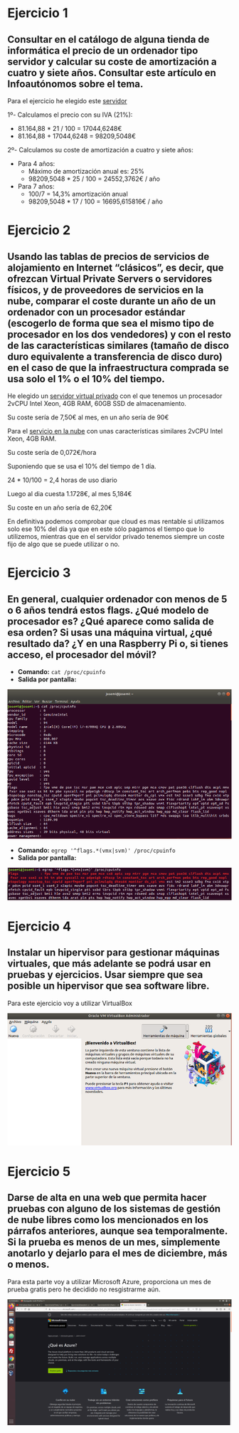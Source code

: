 # Ejercicio 1
## Consultar en el catálogo de alguna tienda de informática el precio de un ordenador tipo servidor y calcular su coste de amortización a cuatro y siete años. Consultar este artículo en Infoautónomos sobre el tema.

Para el ejercicio he elegido este [servidor](https://www.dell.com/es-es/work/shop/cty/pdp/spd/poweredge-r940xa/emea_r940xa_vi_vp)

1º- Calculamos el precio con su IVA (21%):
 - 81.164,88 * 21 / 100 = 17044,6248€
 - 81.164,88 + 17044,6248 = 98209,5048€

2º- Calculamos su coste de amortización a cuatro y siete años:
- Para 4 años:
   - Máximo de amortización anual es: 25%
   - 98209,5048 * 25 / 100 = 24552,3762€ / año
- Para 7 años:
   - 100/7 = 14,3% amortización anual
   - 98209,5048 * 17 / 100 = 16695,615816€ / año
    
# Ejercicio 2
## Usando las tablas de precios de servicios de alojamiento en Internet “clásicos”, es decir, que ofrezcan Virtual Private Servers o servidores físicos, y de proveedores de servicios en la nube, comparar el coste durante un año de un ordenador con un procesador estándar (escogerlo de forma que sea el mismo tipo de procesador en los dos vendedores) y con el resto de las características similares (tamaño de disco duro equivalente a transferencia de disco duro) en el caso de que la infraestructura comprada se usa solo el 1% o el 10% del tiempo.

He elegido un [servidor virtual privado](https://www.arsys.es/servidores/vps?s=cpc&c=316967523&a=19256489763&gclid=Cj0KCQjwk8b7BRCaARIsAARRTL4Qyu3IcWHvOuhsDOd10NxM3B7EBMGXY37ZB_EYX4deJpF6J5YtCv8aAgtDEALw_wcB) con el que tenemos un procesador 2vCPU Intel Xeon, 4GB RAM, 60GB SSD de almacenamiento.

Su coste sería de 7,50€ al mes, en un año sería de 90€

Para el [servicio en la nube](https://azure.microsoft.com/es-es/services/virtual-machines/#pricing) con unas características similares 2vCPU Intel Xeon, 4GB RAM.

Su coste sería de 0,072€/hora

Suponiendo que se usa el 10% del tiempo de 1 día.

24 * 10/100 = 2,4 horas de uso diario

Luego al dia cuesta 1.1728€, al mes 5,184€

Su coste en un año sería de 62,20€

En definitiva podemos comprobar que cloud es mas rentable si utilizamos solo ese 10% del día ya que en este sólo pagamos el tiempo que lo utilizemos, mientras que en el servidor privado tenemos siempre un coste fijo de algo que se puede utilizar o no.

# Ejercicio 3
## En general, cualquier ordenador con menos de 5 o 6 años tendrá estos flags. ¿Qué modelo de procesador es? ¿Qué aparece como salida de esa orden? Si usas una máquina virtual, ¿qué resultado da? ¿Y en una Raspberry Pi o, si tienes acceso, el procesador del móvil?

- **Comando:** `cat /proc/cpuinfo`
- **Salida por pantalla:**

![Error mostrar imagen](https://github.com/josemip98/EjerciciosIV/blob/master/Tema%201/Images/cpuinfo.png)

- **Comando:** `egrep '^flags.*(vmx|svm)' /proc/cpuinfo`
- **Salida por pantalla:**

![Error mostrar imagen](https://github.com/josemip98/EjerciciosIV/blob/master/Tema%201/Images/flags.png)

# Ejercicio 4
## Instalar un hipervisor para gestionar máquinas virtuales, que más adelante se podrá usar en pruebas y ejercicios. Usar siempre que sea posible un hipervisor que sea software libre.

Para este ejercicio voy a utilizar VirtualBox

![Error mostrar imagen](https://github.com/josemip98/EjerciciosIV/blob/master/Tema%201/Images/VirtualBox.png)

# Ejercicio 5
## Darse de alta en una web que permita hacer pruebas con alguno de los sistemas de gestión de nube libres como los mencionados en los párrafos anteriores, aunque sea temporalmente. Si la prueba es menos de un mes, simplemente anotarlo y dejarlo para el mes de diciembre, más o menos.

Para esta parte voy a utilizar Microsoft Azure, proporciona un mes de prueba gratis pero he decidido no resgistrarme aún.

![Error mostrar imagen](https://github.com/josemip98/EjerciciosIV/blob/master/Tema%201/Images/azure.png)

